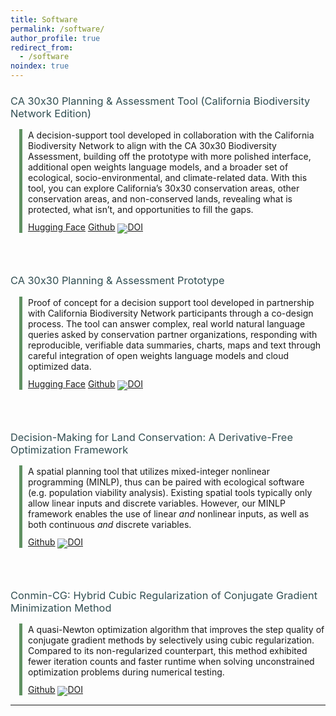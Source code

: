 ```yaml
---
title: Software
permalink: /software/
author_profile: true
redirect_from:
  - /software
noindex: true
---
```


<style type='text/css'>
  h3 {
    font-weight: normal;
    color: #314E52 !important;
  }
  .container {
    position: relative;
    margin-left: 2em;
    margin-top: 15px;
  }
  .vertical {
    border-left: 5px solid #609162;
    height: 100%;
    position: absolute;
    margin-left: -1em;
    margin-top: -1px;
    display: inline-block;
  }
  br {
    line-height: 200%;
  }
</style>

### CA 30x30 Planning & Assessment Tool (California Biodiversity Network Edition)
<div class="container">
  <div class="vertical"></div>
  <p>
    A decision-support tool developed in collaboration with the California Biodiversity Network to align with the CA 30x30 Biodiversity Assessment, building off the prototype with more polished interface, additional open weights language models, and a broader set of ecological, socio-environmental, and climate-related data. With this tool, you can explore California’s 30x30 conservation areas, other conservation areas, and non-conserved lands, revealing what is protected, what isn’t, and opportunities to fill the gaps.
  </p>
  <p style="line-height: 85%;">
    <a href="https://huggingface.co/spaces/boettiger-lab/ca-30x30-cbn" target="_blank" rel="noopener noreferrer" class="btn--research">Hugging Face</a>
    <a href="https://github.com/boettiger-lab/cbn-taskforce" target="_blank" rel="noopener noreferrer" class="btn--research">Github</a>
    <a href="https://doi.org/10.5281/zenodo.16988638"><img src="https://zenodo.org/badge/DOI/10.5281/zenodo.16988638.svg" alt="DOI">
    </a>
  </p>
</div>
<br>


### CA 30x30 Planning & Assessment Prototype

<div class="container">
  <div class="vertical"></div>
  <p>
    Proof of concept for a decision support tool developed in partnership with California Biodiversity Network participants through a co-design process. The tool can answer complex, real world natural language queries asked by conservation partner organizations, responding with reproducible, verifiable data summaries, charts, maps and text through careful integration of open weights language models and cloud optimized data.
  </p>
  <p style="line-height: 85%;">
    <a href="https://huggingface.co/spaces/boettiger-lab/ca-30x30" target="_blank" rel="noopener noreferrer" class="btn--research">Hugging Face</a>
    <a href="https://github.com/boettiger-lab/ca-30x30" target="_blank" rel="noopener noreferrer" class="btn--research">Github</a>
<a href="https://doi.org/10.5281/zenodo.14933818"><img src="https://zenodo.org/badge/DOI/10.5281/zenodo.14933818.svg" alt="DOI"></a>
  </p>
</div>
<br>

### Decision-Making for Land Conservation: A Derivative-Free Optimization Framework

<div class="container">
  <div class="vertical"></div>
  <p>
    A spatial planning tool that utilizes mixed-integer nonlinear programming (MINLP), thus can be paired with ecological software (e.g. population viability analysis). Existing spatial tools typically only allow linear inputs and discrete variables. However, our MINLP framework enables the use of linear <i>and</i> nonlinear inputs, as well as both continuous <i>and</i>  discrete variables. 
  </p>
  <p style="line-height: 85%;">
    <a href="https://github.com/cassiebuhler/conservation-dfo" target="_blank" rel="noopener noreferrer" class="btn--research">Github</a>
<a href="https://zenodo.org/doi/10.5281/zenodo.13742960"><img src="https://zenodo.org/badge/663126349.svg" alt="DOI">
</a>
  </p>
</div>
<br>

### Conmin-CG: Hybrid Cubic Regularization of Conjugate Gradient Minimization Method

<div class="container">
  <div class="vertical"></div>
  <p>
    A quasi-Newton optimization algorithm that improves the step quality of conjugate gradient methods by selectively using cubic regularization. Compared to its non-regularized counterpart, this method exhibited fewer iteration counts and faster runtime when solving unconstrained optimization problems during numerical testing. 
  </p>
  <p style="line-height: 85%;">
    <a href="https://github.com/cassiebuhler/ConminCG" target="_blank" rel="noopener noreferrer" class="btn--research">Github</a>
    <a href="https://zenodo.org/doi/10.5281/zenodo.13315591">
      <img src="https://zenodo.org/badge/468032697.svg" alt="DOI">
    </a>
  </p>
</div>

---
